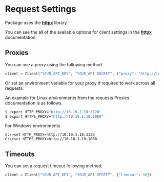 # Request Settings

Package uses the **[httpx](https://www.python-httpx.org/)** library.

You can see the all of the available options for client settings in the **[httpx](https://www.python-httpx.org/)** documentation.


## Proxies


You can use a proxy using the following method.

```python
client = Client("YOUR_API_KEY", "YOUR_API_SECRET", {"proxy": "http://localhost:8030"})
```

Or set an environment variable for your proxy if required to work across all requests.

An example for Linux environments from the requests Proxies documentation is as follows.


```bash
$ export HTTP_PROXY="http://10.10.1.10:3128"
$ export HTTPS_PROXY="http://10.10.1.10:1080"
```

For Windows environments

```
C:\>set HTTP_PROXY=http://10.10.1.10:3128
C:\>set HTTPS_PROXY=http://10.10.1.10:1080
```

## Timeouts


You can set a request timeout following method.

```python
client = Client("YOUR_API_KEY", "YOUR_API_SECRET", {"timeout": 30})
```
